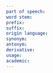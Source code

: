 ```yaml
---
part of speech:
word stem:
prefix:
suffix:
origin language:
synonym:
antonym:
derivative:
usage:
academic:
---
```


